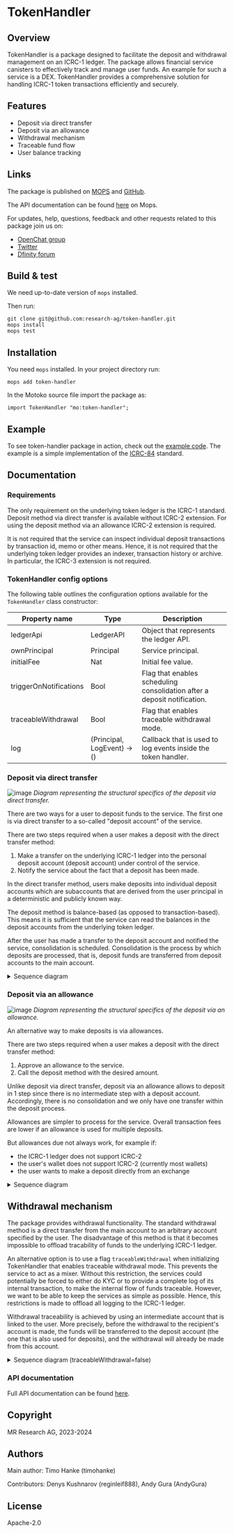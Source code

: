 # TokenHandler

## Overview

TokenHandler is a package designed to facilitate the deposit and withdrawal management on an ICRC-1 ledger. The package allows financial service canisters to effectively track and manage user funds. An example for such a service is a DEX. TokenHandler provides a comprehensive solution for handling ICRC-1 token transactions efficiently and securely.

## Features

- Deposit via direct transfer
- Deposit via an allowance
- Withdrawal mechanism
- Traceable fund flow
- User balance tracking

## Links

The package is published on [MOPS](https://mops.one/token-handler) and [GitHub](https://github.com/research-ag/token-handler).

The API documentation can be found [here](https://mops.one/token-handler/docs/lib) on Mops.

For updates, help, questions, feedback and other requests related to this package join us on:

- [OpenChat group](https://oc.app/2zyqk-iqaaa-aaaar-anmra-cai)
- [Twitter](https://twitter.com/mr_research_ag)
- [Dfinity forum](https://forum.dfinity.org/)

## Build & test

We need up-to-date version of `mops` installed.

Then run:

```
git clone git@github.com:research-ag/token-handler.git
mops install
mops test
```

## Installation

You need `mops` installed. In your project directory run:

```
mops add token-handler
```

In the Motoko source file import the package as:

```
import TokenHandler "mo:token-handler";
```

## Example

To see token-handler package in action, check out the [example code](https://github.com/research-ag/token-handler/blob/main/example). The example is a simple implementation of the [ICRC-84](https://github.com/research-ag/icrc-84) standard.

## Documentation

### Requirements

The only requirement on the underlying token ledger is the ICRC-1 standard. Deposit method via direct transfer is available without ICRC-2 extension. For using the deposit method via an allowance ICRC-2 extension is required.

It is not required that the service can inspect individual deposit transactions by transaction id, memo or other means. Hence, it is not required that the underlying token ledger provides an indexer, transaction history or archive. In particular, the ICRC-3 extension is not required.

### TokenHandler config options

The following table outlines the configuration options available for the `TokenHandler` class constructor:

| Property name | Type | Description |
| --- | --- | --- |
| ledgerApi | LedgerAPI | Object that represents the ledger API. |
| ownPrincipal | Principal | Service principal. |
| initialFee | Nat | Initial fee value. |
| triggerOnNotifications | Bool | Flag that enables scheduling consolidation after a deposit notification. |
| traceableWithdrawal | Bool | Flag that enables traceable withdrawal mode. |
| log | (Principal, LogEvent) -> () | Callback that is used to log events inside the token handler. |

### Deposit via direct transfer

![image](https://github.com/research-ag/token-handler/assets/154005444/cda9c0d8-c54c-4e71-b539-0e45658db2a0)
*Diagram representing the structural specifics of the deposit via direct transfer.*

There are two ways for a user to deposit funds to the service. The first one is via direct transfer to a so-called "deposit account" of the service.

There are two steps required when a user makes a deposit with the direct transfer method:

1. Make a transfer on the underlying ICRC-1 ledger into the personal deposit account (deposit account) under control of the service.
2. Notify the service about the fact that a deposit has been made.

In the direct transfer method, users make deposits into individual deposit accounts which are subaccounts that are derived from the user principal in a deterministic and publicly known way.

The deposit method is balance-based (as opposed to transaction-based). This means it is sufficient that the service can read the balances in the deposit accounts from the underlying token ledger.

After the user has made a transfer to the deposit account and notified the service, consolidation is scheduled. Consolidation is the process by which deposits are processed, that is, deposit funds are transferred from deposit accounts to the main account.

<details>
<summary>Sequence diagram</summary>
<img src="https://github.com/research-ag/token-handler/assets/154005444/9cc7cb16-28eb-4187-a366-3aba7d662368">
</details>

### Deposit via an allowance

![image](https://github.com/research-ag/token-handler/assets/154005444/cdb8f2ff-e559-400e-be8b-313b354656f2)
*Diagram representing the structural specifics of the deposit via an allowance.*

An alternative way to make deposits is via allowances.

There are two steps required when a user makes a deposit with the direct transfer method:

1. Approve an allowance to the service.
2. Call the deposit method with the desired amount.

Unlike deposit via direct transfer, deposit via an allowance allows to deposit in 1 step since there is no intermediate step with a deposit account. Accordingly, there is no consolidation and we only have one transfer within the deposit process.

Allowances are simpler to process for the service. Overall transaction fees are lower if an allowance is used for multiple deposits.

But allowances due not always work, for example if:

- the ICRC-1 ledger does not support ICRC-2
- the user's wallet does not support ICRC-2 (currently most wallets)
- the user wants to make a deposit directly from an exchange

<details>
<summary>Sequence diagram</summary>
<img src="https://github.com/research-ag/token-handler/assets/154005444/c51c5a8e-8ba1-4255-88c3-4bbced6ffaa7">
</details>

## Withdrawal mechanism

The package provides withdrawal functionality. The standard withdrawal method is a direct transfer from the main account to an arbitrary account specified by the user. The disadvantage of this method is that it becomes impossible to offload tracability of funds to the underlying ICRC-1 ledger.

An alternative option is to use a flag `traceableWithdrawal` when initializing TokenHandler that enables traceable withdrawal mode. This prevents the service to act as a mixer. Without this restriction, the services could potentially be forced to either do KYC or to provide a complete log of its internal transaction, to make the internal flow of funds traceable. However, we want to be able to keep the services as simple as possible. Hence, this restrictions is made to offload all logging to the ICRC-1 ledger.

Withdrawal traceability is achieved by using an intermediate account that is linked to the user. More precisely, before the withdrawal to the recipient's account is made, the funds will be transferred to the deposit account (the one that is also used for deposits), and the withdrawal will already be made from this account.

<details>
<summary>Sequence diagram (traceableWithdrawal=false)</summary>
<img src="https://github.com/research-ag/token-handler/assets/154005444/fbfb5621-8299-4942-aebb-80af326c59ff">
</details>

### API documentation

Full API documentation can be found [here](https://mops.one/token-handler/docs/lib).

## Copyright

MR Research AG, 2023-2024

## Authors

Main author: Timo Hanke (timohanke)

Contributors: Denys Kushnarov (reginleif888), Andy Gura (AndyGura)

## License

Apache-2.0
